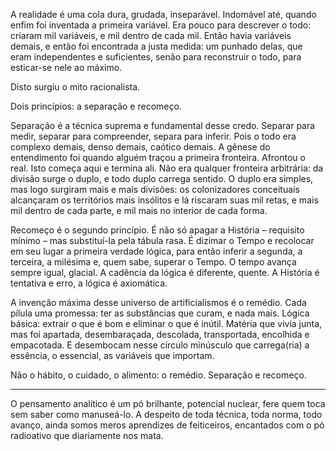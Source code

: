 A realidade é uma cola dura, grudada, inseparável. Indomável até, quando enfim foi inventada a primeira variável. Era pouco para descrever o todo: criaram mil variáveis, e mil dentro de cada mil. Então havia variáveis demais, e então foi encontrada a justa medida: um punhado delas, que eram independentes e suficientes, senão para reconstruir o todo, para esticar-se nele ao máximo.

Disto surgiu o mito racionalista.

Dois princípios: a separação e recomeço.

Separação é a técnica suprema e fundamental desse credo. Separar para medir, separar para compreender, separa para inferir. Pois o todo era complexo demais, denso demais, caótico demais. A gênese do entendimento foi quando alguém traçou a primeira fronteira. Afrontou o real. Isto começa aqui e termina ali. Não era qualquer fronteira arbitrária: da divisão surge o duplo, e todo duplo carrega sentido. O duplo era simples, mas logo surgiram mais e mais divisões: os colonizadores conceituais alcançaram os territórios mais insólitos e lá riscaram suas mil retas, e mais mil dentro de cada parte, e mil mais no interior de cada forma.

Recomeço é o segundo princípio. É não só apagar a História – requisito mínimo – mas substituí-la pela tábula rasa. É dizimar o Tempo e recolocar em seu lugar a primeira verdade lógica, para então inferir a segunda, a terceira, a milésima e, quem sabe, superar o Tempo. O tempo avança sempre igual, glacial. A cadência da lógica é diferente, quente. A História é tentativa e erro, a lógica é axiomática.

A invenção máxima desse universo de artificialismos é o remédio. Cada pílula uma promessa: ter as substâncias que curam, e nada mais. Lógica básica: extrair o que é bom e eliminar o que é inútil. Matéria que vivia junta, mas foi apartada, desembaraçada, descolada, transportada, encolhida e empacotada. E desembocam nesse círculo minúsculo que carrega(ria) a essência, o essencial, as variáveis que importam.

Não o hábito, o cuidado, o alimento: o remédio. Separação e recomeço.

---

O pensamento analítico é um pó brilhante, potencial nuclear, fere quem toca sem saber como manuseá-lo. A despeito de toda técnica, toda norma, todo avanço, ainda somos meros aprendizes de feiticeiros, encantados com o pó radioativo que diariamente nos mata.
